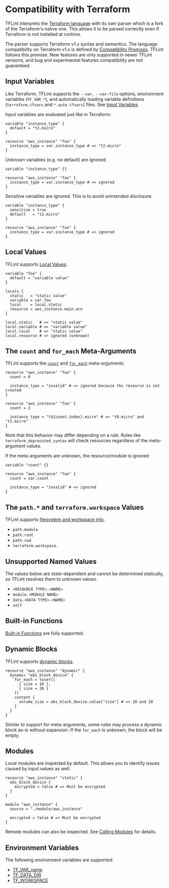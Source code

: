 # Compatibility with Terraform

TFLint interprets the [Terraform language](https://developer.hashicorp.com/terraform/language) with its own parser which is a fork of the Terraform's native one. This allows it to be parsed correctly even if Terraform is not installed at runtime.

The parser supports Terraform v1.x syntax and semantics. The language compatibility on Terraform v1.x is defined by [Compatibility Promises](https://developer.hashicorp.com/terraform/language/v1-compatibility-promises). TFLint follows this promise. New features are only supported in newer TFLint versions, and bug and experimental features compatibility are not guaranteed.

## Input Variables

Like Terraform, TFLint supports the `--var`,` --var-file` options, environment variables (`TF_VAR_*`), and automatically loading variable definitions (`terraform.tfvars` and `*.auto.tfvars`) files. See [Input Variables](https://developer.hashicorp.com/terraform/language/values/variables).

Input variables are evaluated just like in Terraform:

```hcl
variable "instance_type" {
  default = "t2.micro"
}

resource "aws_instance" "foo" {
  instance_type = var.instance_type # => "t2.micro"
}
```

Unknown variables (e.g. no default) are ignored:

```hcl
variable "instance_type" {}

resource "aws_instance" "foo" {
  instance_type = var.instance_type # => ignored
}
```

Sensitive variables are ignored. This is to avoid unintended disclosure.

```hcl
variable "instance_type" {
  sensitive = true
  default   = "t2.micro"
}

resource "aws_instance" "foo" {
  instance_type = var.instance_type # => ignored
}
```

## Local Values

TFLint supports [Local Values](https://developer.hashicorp.com/terraform/language/values/locals).

```hcl
variable "foo" {
  default = "variable value"
}

locals {
  static   = "static value"
  variable = var.foo
  local    = local.static
  resource = aws_instance.main.arn
}

local.static   # => "static value"
local.variable # => "variable value"
local.local    # => "static value"
local.resource # => ignored (unknown)
```

## The `count` and `for_each` Meta-Arguments

TFLint supports the [`count`](https://developer.hashicorp.com/terraform/language/meta-arguments/count) and [`for_each`](https://developer.hashicorp.com/terraform/language/meta-arguments/for_each) meta-arguments.

```hcl
resource "aws_instance" "foo" {
  count = 0

  instance_type = "invalid" # => ignored because ths resource is not created
}
```

```hcl
resource "aws_instance" "foo" {
  count = 2

  instance_type = "t${count.index}.micro" # => "t0.micro" and "t1.micro"
}
```

Note that this behavior may differ depending on a rule. Rules like `terraform_deprecated_syntax` will check resources regardless of the meta-argument values.

If the meta-arguments are unknown, the resource/module is ignored:

```hcl
variable "count" {}

resource "aws_instance" "foo" {
  count = var.count

  instance_type = "invalid" # => ignored
}
```

## The `path.*` and `terraform.workspace` Values

TFLint supports [filesystem and workspace info](https://developer.hashicorp.com/terraform/language/expressions/references#filesystem-and-workspace-info).

- `path.module`
- `path.root`
- `path.cwd`
- `terraform.workspace`.

## Unsupported Named Values

The values below are state-dependent and cannot be determined statically, so TFLint resolves them to unknown values.

- `<RESOURCE TYPE>.<NAME>`
- `module.<MODULE NAME>`
- `data.<DATA TYPE>.<NAME>`
- `self`

## Built-in Functions

[Built-in Functions](https://developer.hashicorp.com/terraform/language/functions) are fully supported.

## Dynamic Blocks

TFLint supports [dynamic blocks](https://developer.hashicorp.com/terraform/language/expressions/dynamic-blocks).

```hcl
resource "aws_instance" "dynamic" {
  dynamic "ebs_block_device" {
    for_each = toset([
      { size = 10 },
      { size = 20 }
    ])
    content {
      volume_size = ebs_block_device.value["size"] # => 10 and 20
    }
  }
}
```

Similar to support for meta-arguments, some rules may process a dynamic block as-is without expansion. If the `for_each` is unknown, the block will be empty.

## Modules

Local modules are inspected by default. This allows you to identify issues caused by input values as well.

```hcl
resource "aws_instance" "static" {
  ebs_block_device {
    encrypted = false # => Must be encrypted
  }
}

module "aws_instance" {
  source = "./module/aws_instance"

  encrypted = false # => Must be encrypted
}
```

Remote modules can also be inspected. See [Calling Modules](./calling-modules.md) for details.

## Environment Variables

The following environment variables are supported:

- [TF_VAR_name](https://developer.hashicorp.com/terraform/cli/config/environment-variables#tf_var_name)
- [TF_DATA_DIR](https://developer.hashicorp.com/terraform/cli/config/environment-variables#tf_data_dir)
- [TF_WORKSPACE](https://developer.hashicorp.com/terraform/cli/config/environment-variables#tf_workspace)
